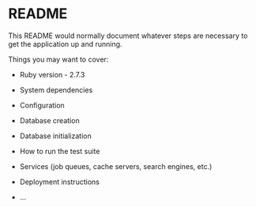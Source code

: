 # README

This README would normally document whatever steps are necessary to get the
application up and running.

Things you may want to cover:

* Ruby version - 2.7.3

* System dependencies

* Configuration

* Database creation


* Database initialization

* How to run the test suite

* Services (job queues, cache servers, search engines, etc.)

* Deployment instructions

* ...
